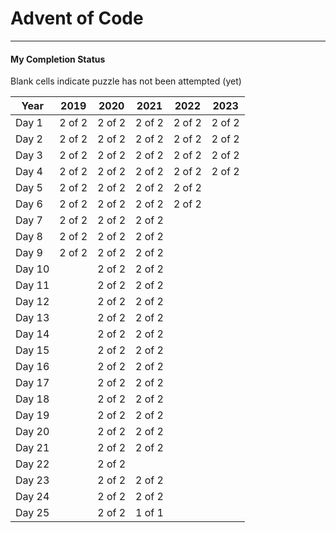 # Advent of Code
---
#### My Completion Status
Blank cells indicate puzzle has not been attempted (yet)

| Year   | 2019   | 2020   | 2021   | 2022   | 2023   |
|--------|--------|--------|--------|--------|--------|
| Day 1  | 2 of 2 | 2 of 2 | 2 of 2 | 2 of 2 | 2 of 2 |
| Day 2  | 2 of 2 | 2 of 2 | 2 of 2 | 2 of 2 | 2 of 2 |
| Day 3  | 2 of 2 | 2 of 2 | 2 of 2 | 2 of 2 | 2 of 2 |
| Day 4  | 2 of 2 | 2 of 2 | 2 of 2 | 2 of 2 | 2 of 2 |
| Day 5  | 2 of 2 | 2 of 2 | 2 of 2 | 2 of 2 |        |
| Day 6  | 2 of 2 | 2 of 2 | 2 of 2 | 2 of 2 |        |
| Day 7  | 2 of 2 | 2 of 2 | 2 of 2 |        |        |
| Day 8  | 2 of 2 | 2 of 2 | 2 of 2 |        |        |
| Day 9  | 2 of 2 | 2 of 2 | 2 of 2 |        |        |
| Day 10 |        | 2 of 2 | 2 of 2 |        |        |
| Day 11 |        | 2 of 2 | 2 of 2 |        |        |
| Day 12 |        | 2 of 2 | 2 of 2 |        |        |
| Day 13 |        | 2 of 2 | 2 of 2 |        |        |
| Day 14 |        | 2 of 2 | 2 of 2 |        |        |
| Day 15 |        | 2 of 2 | 2 of 2 |        |        |
| Day 16 |        | 2 of 2 | 2 of 2 |        |        |
| Day 17 |        | 2 of 2 | 2 of 2 |        |        |
| Day 18 |        | 2 of 2 | 2 of 2 |        |        |
| Day 19 |        | 2 of 2 | 2 of 2 |        |        |
| Day 20 |        | 2 of 2 | 2 of 2 |        |        |
| Day 21 |        | 2 of 2 | 2 of 2 |        |        |
| Day 22 |        | 2 of 2 |        |        |        |
| Day 23 |        | 2 of 2 | 2 of 2 |        |        |
| Day 24 |        | 2 of 2 | 2 of 2 |        |        |
| Day 25 |        | 2 of 2 | 1 of 1 |        |        |

